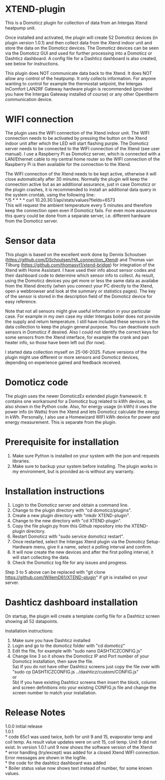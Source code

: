 # XTEND-plugin

This is a Domoticz plugin for collection of data from an Intergas Xtend heatpump unit.

Once installed and activated, the plugin will create 52 Domoticz devices (in plugin version 1.0.1) and then collect data from the Xtend indoor unit and store the data on the Domoticz devices. The Domoticz devices can be seen via the Domoticz GUI and used for further processing into a Domoticz or Dashticz dashboard. A config file for a Dashticz dashboard is also created, see below for instructions.

This plugin does NOT communicate data back to the Xtend. It does NOT allow any control of the heatpump. It only collects information. For anyone wanting to control for example the thermostat setpoint, the Intergas InComfort LAN2RF Gateway hardware plugin is recommended (provided you have the Intergas Gateway installed of course) or any other Opentherm communication device.

# WIFI connection

The plugin uses the WIFI connection of the Xtend indoor unit. The WIFI connection needs to be activated by pressing the button on the Xtend indoor unit after which the LED will start flashing purple. The Domoticz server needs to be connected to the WIFI connection of the Xtend (see user manual). I use a Raspberry Pi as Domoticz server, which is connected with a LAN/Ethernet cable to my central home router so the WIFI connection of the Raspberry Pi is then available for the connection to the Xtend.

The WIFI connection of the Xtend needs to be kept active, otherwise it will close automatically after 30 minutes. Normally the plugin will keep the connection active but as an additional assurance, just in case Domoticz or the plugin crashes, it is recommended to install an additional data query in the system crontab, using the following line:<br/>
*/5 * * * * curl 10.20.30.1/api/stats/values?fields=6573<br/>
This will request the ambient temperature every 5 minutes and therefore keep the connection open even if Domoticz fails. For even more assurance this query could be done from a separate server, i.e. different hardware from the Domoticz server.

# Sensor data 

This plugin is based on the excellent work done by Dennis Schoutsen (https://github.com/DSchoutsen/HA_connection_Xtend) and Thomas van Tilburg (https://github.com/thomasvt1/xtend-bridge) for integration of the Xtend with Home Assistant. I have used their info about sensor codes and their dashboard code to determine which sensor info to collect. As result, using the Domoticz devices you get more or less the same data as availabe from the Xtend directly (when you connect your PC directly to the Xtend, open a webbrowser and look at the summary or statistics pages). The key of the sensor is stored in the description field of the Domoticz device for easy reference.

Note that not all sensors might give useful information in your particular case. For example in my own case my older Intergas boiler does not provide the supply and return temperature. I still have included these sensors in the data collection to keep the plugin general purpose. You can deactivate such sensors in Domoticz if desired. Also I could not identify the correct keys for some sensors from the Xtend interface, for example the crank and pan heater info, so those have been left out (for now).

I started data collection myself on 25-06-2025. Future versions of the plugin might use different or more sensors and Domoticz devices, depending on experience gained and feedback received.

# Domoticz code

The plugin uses the newer DomoticzEx extended plugin framework. It contains one workaround for a Domoticz bug related to kWh devices, as also shown in the Python code. Also, for energy usage (in kWh) it uses the power info (in Watts) from the Xtend and lets Domoticz calculate the energy in kWh. Personally, I also use a Homewizard WIFI kWh device for power and energy measurement. This is separate from the plugin.

# Prerequisite for installation 

1) Make sure Python is installed on your system with the json and requests libraries. 
2) Make sure to backup your system before installing. The plugin works in my environment, but is provided as-is without any warranty.

# Installation instructions

1) Login to the Domoticz server and obtain a command line.
2) Change to the plugin directory with "cd domoticz/plugins".
3) Create a new plugin directory with "mkdir XTEND-plugin".
4) Change to the new directory with "cd XTEND-plugin".
5) Copy the file plugin.py from this Github repository into the XTEND-plugin directory.
6) Restart Domoticz with "sudo service domoticz restart".
7) Once restarted, select the Intergas Xtend plugin via the Domoticz Setup-Hardware menu, give it a name, select a polling interval and confirm.
8) It will now create the new devices and after the first polling interval, it will start collecting the data.
9) Check the Domoticz log file for any issues and progress. 

Step 3 to 5 above can be replaced with "git clone https://github.com/WillemD61/XTEND-plugin" if git is installed on your server.

# Dashticz dashboard installation

On startup, the plugin will create a template config file for a Dashticz screen showing all 52 datapoints.

Installation instructions:
1) Make sure you have Dashticz installed
2) Login and go to the domoticz folder with "cd domoticz"
3) Edit the file, for example with "sudo nano DASHTICZCONFIG.js"
4) Change line 3 so it shows the Domoticz IP and Port number of your Domoticz installation, then save the file.</br>
5a) If you do not have other Dashticz screens just copy the file over with "sudo cp DASHTICZCONFIG.js ../dashticz/custom/CONFIG.js"</br>
or</br>
5b) If you have existing Dashticz screens then insert the block, column and screen definitions into your existing CONFIG.js file and change the screen number to match your installation.</br>

# Release Notes

1.0.0 initial release</br>
1.0.1 </br>
     * code 65c1 was used twice, both for unit 9 and 15, evaporator temp and coil temp. As result value updates were on unit 15, coil temp. Unit 9 did not exist. In version 1.0.1 unit 9 now shows the software version of the Xtend</br>
     * error handling (try/except) was added for a closed Xtend WIFI connection. Error messages are shown in the logfile.</br>
     * the code for the dashticz dashboard was added</br>
     * Boiler status value now shows text instead of number, for some known values.</br>



